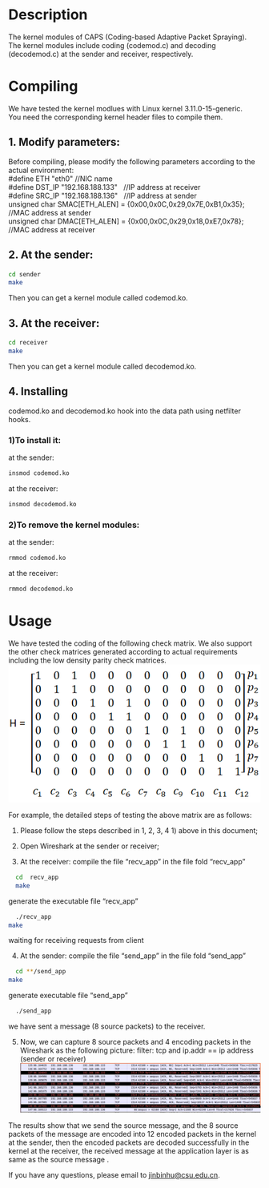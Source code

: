 # Description  
  
The kernel modules of CAPS (Coding-based Adaptive Packet Spraying).   
The kernel modules include coding (codemod.c) and decoding (decodemod.c) at the sender and receiver, respectively.  
  
# Compiling  
  
We have tested the kernel modlues with Linux kernel 3.11.0-15-generic.   
You need the corresponding kernel header files to compile them.   
  
## 1. Modify parameters:
Before compiling, please modify the following parameters according to the actual environment:  
#define ETH "eth0"  //NIC name  
#define DST_IP "192.168.188.133" &nbsp; //IP address at receiver  
#define SRC_IP "192.168.188.136" &nbsp; //IP address at sender  
unsigned char SMAC[ETH_ALEN] = {0x00,0x0C,0x29,0x7E,0xB1,0x35}; &nbsp; //MAC address at sender  
unsigned char DMAC[ETH_ALEN] = {0x00,0x0C,0x29,0x18,0xE7,0x78}; &nbsp; //MAC address at receiver  
  
## 2. At the sender:  
```Bash  
cd sender  
make 
```
Then you can get a kernel module called codemod.ko.  
  
## 3. At the receiver:  
```Bash  
cd receiver  
make
```
Then you can get a kernel module called decodemod.ko.  
  
## 4. Installing  
codemod.ko and decodemod.ko hook into the data path using netfilter hooks.   
  
### 1)To install it:   
at the sender: 
```Bash  
insmod codemod.ko 
```
    
at the receiver:
```Bash   
insmod decodemod.ko 
```  
    
### 2)To remove the kernel modules:    
at the sender: 
```Bash  
rmmod codemod.ko  
```  
    
at the receiver: 
```Bash  
rmmod decodemod.ko  
```  
  
# Usage  

We have tested the coding of the following check matrix. We also support the other check matrices generated according to actual requirements including the low density parity check matrices.  
![image](https://github.com/jinbinhu/CAPS-Mininet/blob/master/check_matrix.png)

For example, the detailed steps of testing the above matrix are as follows:
1. Please follow the steps described in 1, 2, 3, 4 1) above in this document;

2. Open Wireshark at the sender or receiver;

3. At the receiver: compile the file “recv_app” in the file fold “recv_app” 
```Bash
  cd  recv_app
  make 
```
  generate the executable file “recv_app”
```Bash
  ./recv_app
make 
```
  waiting for receiving requests from client 

4. At the sender: compile the file “send_app” in the file fold “send_app”
```Bash
  cd **/send_app
make
```
  generate executable file “send_app”
```Bash
  ./send_app
```
  we have sent a message (8 source packets) to the receiver.

5. Now, we can capture 8 source packets and 4 encoding packets in the Wireshark as the following picture:
   filter: tcp and ip.addr == ip address (sender or receiver)
![image](https://github.com/jinbinhu/CAPS-Mininet/blob/master/wireshark-capturepkt.png)
  
  The results show that we send the source message, and the 8 source packets of the message are encoded into 12 encoded packets in the kernel at the sender, then the encoded packets are decoded successfully in the kernel at the receiver, the received message at the application layer is as same as the source message .
  
If you have any questions, please email to jinbinhu@csu.edu.cn.  




